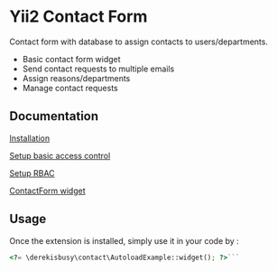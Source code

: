 Yii2 Contact Form
=================

Contact form with database to assign contacts to users/departments.

* Basic contact form widget
* Send contact requests to multiple emails
* Assign reasons/departments
* Manage contact requests


Documentation
------------

[Installation](docs/installation.md)

[Setup basic access control](docs/setup-basic-access-control.md)

[Setup RBAC](docs/setup-rbac.md)

[ContactForm widget](docs/basic-usage.md)

Usage
-----

Once the extension is installed, simply use it in your code by  :

```php
<?= \derekisbusy\contact\AutoloadExample::widget(); ?>```